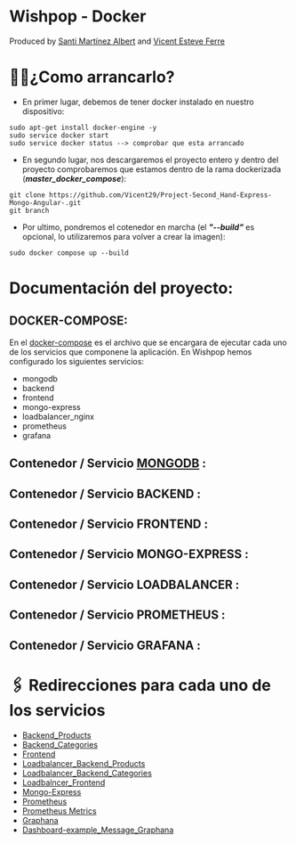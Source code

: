 # Wishpop - Docker

Produced by [Santi Martínez Albert](https://github.com/santimaal) and [Vicent Esteve Ferre](https://github.com/Vicent29)

# 🤷‍♂️¿Como arrancarlo?

- En primer lugar, debemos de tener docker instalado en nuestro dispositivo:
```
sudo apt-get install docker-engine -y
sudo service docker start
sudo service docker status --> comprobar que esta arrancado
```

- En segundo lugar, nos descargaremos el proyecto entero y dentro del proyecto comprobaremos que estamos dentro de la rama dockerizada (***master_docker_compose***):
```
git clone https://github.com/Vicent29/Project-Second_Hand-Express-Mongo-Angular-.git
git branch 
```

- Por ultimo, pondremos el cotenedor en marcha (el ***"--build"*** es opcional, lo utilizaremos para volver a crear la imagen): 
```
sudo docker compose up --build
```

# Documentación del proyecto:

## DOCKER-COMPOSE:
En el [docker-compose](https://github.com/Vicent29/Project-Second_Hand-Express-Mongo-Angular-/blob/master_docker_compose/docker-compose.yml) es el archivo que se encargara de ejecutar cada uno de los servicios que componene la aplicación. En Wishpop hemos configurado los siguientes servicios:
- mongodb
- backend
- frontend
- mongo-express
- loadbalancer_nginx
- prometheus
- grafana

## Contenedor / Servicio [MONGODB](https://github.com/Vicent29/Project-Second_Hand-Express-Mongo-Angular-/tree/master_docker_compose/mongo) :

## Contenedor / Servicio BACKEND :

## Contenedor / Servicio FRONTEND :

## Contenedor / Servicio MONGO-EXPRESS :

## Contenedor / Servicio LOADBALANCER :

## Contenedor / Servicio PROMETHEUS :

## Contenedor / Servicio GRAFANA :


# 🖇 Redirecciones para cada uno de los servicios
- [Backend_Products](http://localhost:3000/api/product) 
- [Backend_Categories](http://localhost:3000/api/category) 
- [Frontend](http://localhost:4200) 
- [Loadbalancer_Backend_Products](http://localhost:8082/api/product) 
- [Loadbalancer_Backend_Categories](http://localhost:8082/api/category) 
- [Loadbalncer_Frontend](http://localhost:8082/)  
- [Mongo-Express](http://localhost:8081)
- [Prometheus](http://localhost:9090)
- [Prometheus Metrics](http://localhost:3000/metrics)
- [Graphana](http://localhost:3500)
- [Dashboard-example_Message_Graphana](http://localhost:3500/d/TcMVUrOVz/dashboard-message?orgId=1)

